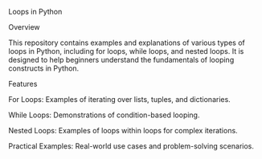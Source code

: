 Loops in Python

Overview

This repository contains examples and explanations of various types of loops in Python, including for loops, while loops, and nested loops.
It is designed to help beginners understand the fundamentals of looping constructs in Python.

Features

For Loops: Examples of iterating over lists, tuples, and dictionaries.

While Loops: Demonstrations of condition-based looping.

Nested Loops: Examples of loops within loops for complex iterations.

Practical Examples: Real-world use cases and problem-solving scenarios.
